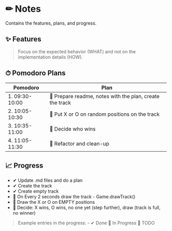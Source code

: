 # ✏ Notes
Contains the features, plans, and progress.

## ✨ Features 
> Focus on the expected behavior (WHAT) and not on the implementation details (HOW).


## ⏱ Pomodoro Plans

| Pomodoro | Plan |
| ------ | ------ |
| 1. 09:30-10:00  | 📌 Prepare readme, notes with the plan, create the track|
| 2. 10:05-10:30 | 📌 Put X or O on random positions on the track |
| 3. 10:35-11:00 | 📌 Decide who wins |
| 4. 11:05-11:30 | 📌 Refactor and clean-up |

## 📈 Progress

- ✔ Update .md files and do a plan
- ✔ Create the track
- ✔ Create empty track
- 🔧 On Every 2 seconds draw the track - Game.drawTrack()
- 📌 Draw the X or O on EMPTY positions
- 📌 Decide: X wins, O wins, no one yet (step further), draw (track is full, no winner)

> Example entries in the progress: - ✔ Done 🔧 In Progress 📌 TODO


